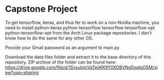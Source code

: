 # Capstone Project

To get tensorflow, keras, and thus fer to work on a non-Nvidia machine, you need
to install python-keras python-tensorflow tensorflow tensorflow-opt
python-tensorflow-opt from the Arch Linux package repositories. I don't know how
to do the same for any other OS.

Provide your Gmail password as an argument to main.py

Download the data files folder and extract it to the base directory of this
repository. ZIP archive of the folder can be found here:
https://drive.google.com/file/d/1SvsuInjcVaTpjjKK9Y0XOBVNgDwdgOSM/view?usp=sharing
